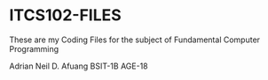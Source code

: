 # ITCS102-FILES
These are my Coding Files for the subject of Fundamental Computer Programming

Adrian Neil D. Afuang
BSIT-1B
AGE-18
